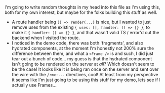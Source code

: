 I'm going to write random thoughts in my head into this file as I'm using this, both for my own interest, but maybe for the folks building this stuff as well.

- A route handler being `() => render(...)` is nice, but I wanted to just remove uses from the existing `{ uses: [], handler: () => {} }`,  to make it `{ handler: () => {} }`, and that wasn't valid TS / error'd out the backend when I visited the route.
- I noticed in the demo code, there was both 'fragments', and also hydrated components, at the moment I'm honestly not 200% sure the difference between them, and what a `<Frame />` is and such, I did just tear out a bunch of code... my guess is that the hydrated component isn't going to be rendered on the server at _all_? Which doesn't seem to be the case! It looks like it is being ran once on the server and sent over the wire with the `/rmx:...` directives, cool! At least from my perspective it seems like I'm just going to be using this stuff for my demo, lets see if I actually use Frames...

